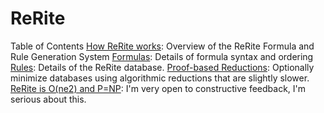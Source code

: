 # ReRite


Table of Contents
[How ReRite works](how-rulesat-works.md): Overview of the ReRite Formula and Rule Generation System
[Formulas](formulas.md): Details of formula syntax and ordering
[Rules](rules.md): Details of the ReRite database.
[Proof-based Reductions](wildcard-analysis.md): Optionally minimize databases using algorithmic reductions that are slightly slower.  
[ReRite is O(ne2) and P=NP](complexity.md): I'm very open to constructive feedback, I'm serious about this.

